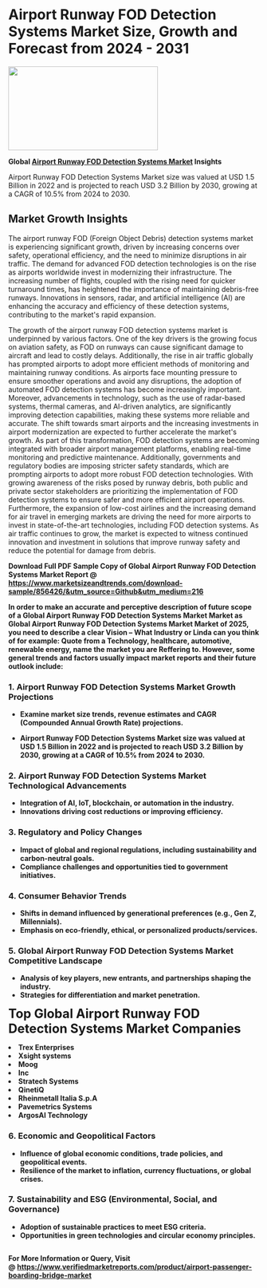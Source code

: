 <H1>Airport Runway FOD Detection Systems Market Size, Growth and Forecast from 2024 - 2031</H1><img class="aligncenter size-medium wp-image-584254" src="https://thirdeyenews.in/wp-content/uploads/2024/09/Global-Market-Research-300x168.jpeg" alt="" width="300" height="168" /><p><strong>Global&nbsp;<a href="https://www.marketsizeandtrends.com/download-sample/856426/&amp;utm_source=Github&utm_medium=216">Airport Runway FOD Detection Systems Market</a> Insights</strong></p><p>Airport Runway FOD Detection Systems Market size was valued at USD 1.5 Billion in 2022 and is projected to reach USD 3.2 Billion by 2030, growing at a CAGR of 10.5% from 2024 to 2030.</p><p><h2>Market Growth Insights</h2> <p>The airport runway FOD (Foreign Object Debris) detection systems market is experiencing significant growth, driven by increasing concerns over safety, operational efficiency, and the need to minimize disruptions in air traffic. The demand for advanced FOD detection technologies is on the rise as airports worldwide invest in modernizing their infrastructure. The increasing number of flights, coupled with the rising need for quicker turnaround times, has heightened the importance of maintaining debris-free runways. Innovations in sensors, radar, and artificial intelligence (AI) are enhancing the accuracy and efficiency of these detection systems, contributing to the market's rapid expansion.</p> <p><strong></strong></p> <p>The growth of the airport runway FOD detection systems market is underpinned by various factors. One of the key drivers is the growing focus on aviation safety, as FOD on runways can cause significant damage to aircraft and lead to costly delays. Additionally, the rise in air traffic globally has prompted airports to adopt more efficient methods of monitoring and maintaining runway conditions. As airports face mounting pressure to ensure smoother operations and avoid any disruptions, the adoption of automated FOD detection systems has become increasingly important. Moreover, advancements in technology, such as the use of radar-based systems, thermal cameras, and AI-driven analytics, are significantly improving detection capabilities, making these systems more reliable and accurate. The shift towards smart airports and the increasing investments in airport modernization are expected to further accelerate the market's growth. As part of this transformation, FOD detection systems are becoming integrated with broader airport management platforms, enabling real-time monitoring and predictive maintenance. Additionally, governments and regulatory bodies are imposing stricter safety standards, which are prompting airports to adopt more robust FOD detection technologies. With growing awareness of the risks posed by runway debris, both public and private sector stakeholders are prioritizing the implementation of FOD detection systems to ensure safer and more efficient airport operations. Furthermore, the expansion of low-cost airlines and the increasing demand for air travel in emerging markets are driving the need for more airports to invest in state-of-the-art technologies, including FOD detection systems. As air traffic continues to grow, the market is expected to witness continued innovation and investment in solutions that improve runway safety and reduce the potential for damage from debris. <p><strong></p><p><span class=""><strong>Download Full PDF Sample Copy of Global Airport Runway FOD Detection Systems Market Report</strong> @ <a href="https://www.marketsizeandtrends.com/download-sample/856426/&amp;utm_source=Github&utm_medium=216" target="_blank">https://www.marketsizeandtrends.com/download-sample/856426/&amp;utm_source=Github&utm_medium=216</a></span></p><p>In order to make an accurate and perceptive description of future scope of a Global&nbsp;Airport Runway FOD Detection Systems Market Market as Global&nbsp;Airport Runway FOD Detection Systems Market Market of 2025, you need to describe a clear Vision &ndash; What Industry or Linda can you think of for example: Quote from a Technology, healthcare, automotive, renewable energy, name the market you are Reffering to. However, some general trends and factors usually impact market reports and their future outlook include:</p><h3>1.&nbsp;<strong>Airport Runway FOD Detection Systems Market Growth Projections</strong></h3><ul><li>Examine market size trends, revenue estimates and CAGR (Compounded Annual Growth Rate) projections.</li><li><p>Airport Runway FOD Detection Systems Market size was valued at USD 1.5 Billion in 2022 and is projected to reach USD 3.2 Billion by 2030, growing at a CAGR of 10.5% from 2024 to 2030.</p></li></ul><h3>2.&nbsp;<strong>Airport Runway FOD Detection Systems Market Technological Advancements</strong></h3><ul><li>Integration of AI, IoT, blockchain, or automation in the industry.</li><li>Innovations driving cost reductions or improving efficiency.</li></ul><h3>3.&nbsp;<strong>Regulatory and Policy Changes</strong></h3><ul><li>Impact of global and regional regulations, including sustainability and carbon-neutral goals.</li><li>Compliance challenges and opportunities tied to government initiatives.</li></ul><h3>4.&nbsp;<strong>Consumer Behavior Trends</strong></h3><ul><li>Shifts in demand influenced by generational preferences (e.g., Gen Z, Millennials).</li><li>Emphasis on eco-friendly, ethical, or personalized products/services.</li></ul><h3>5.&nbsp;<strong>Global Airport Runway FOD Detection Systems Market Competitive Landscape</strong></h3><ul><li>Analysis of key players, new entrants, and partnerships shaping the industry.</li><li>Strategies for differentiation and market penetration.</li></ul><p data-pm-slice="1 1 []"><span style="color: inherit; font-family: inherit; font-size: 25px;">Top Global Airport Runway FOD Detection Systems Market Companies</span></p><div class="" data-test-id=""><p><li>Trex Enterprises</li><li> Xsight systems</li><li> Moog</li><li> Inc</li><li> Stratech Systems</li><li> QinetiQ</li><li> Rheinmetall Italia S.p.A</li><li> Pavemetrics Systems</li><li> ArgosAI Technology</li></p></div><h3>6.&nbsp;<strong>Economic and Geopolitical Factors</strong></h3><ul><li>Influence of global economic conditions, trade policies, and geopolitical events.</li><li>Resilience of the market to inflation, currency fluctuations, or global crises.</li></ul><h3>7.&nbsp;<strong>Sustainability and ESG (Environmental, Social, and Governance)</strong></h3><ul><li>Adoption of sustainable practices to meet ESG criteria.</li><li>Opportunities in green technologies and circular economy principles.</li></ul><h2><strong style="font-size: 14px;">For More Information or Query, Visit @&nbsp;</strong><a style="background-color: #ffffff; font-size: 14px;" href="https://www.marketsizeandtrends.com/report/airport-runway-fod-detection-systems-market/" target="_blank">https://www.verifiedmarketreports.com/product/airport-passenger-boarding-bridge-market</a></h2>
